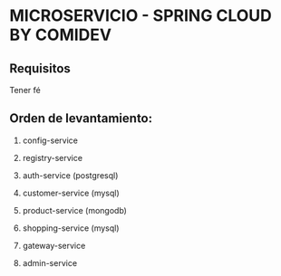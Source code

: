 # MICROSERVICIO - SPRING CLOUD BY COMIDEV

## Requisitos

Tener fé

## Orden de levantamiento:
1. config-service
2. registry-service

3. auth-service (postgresql)
4. customer-service (mysql)
5. product-service (mongodb)
6. shopping-service (mysql)

7. gateway-service
8. admin-service
